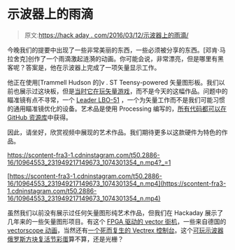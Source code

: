 # 示波器上的雨滴

> 原文:[https://hack aday . com/2016/03/12/示波器上的雨滴/](https://hackaday.com/2016/03/12/raindrops-on-an-oscilloscope/)

今晚我们的提要中出现了一些非常美丽的东西，一些必须被分享的东西。[邓肯·马拉舍克]创作了一个雨滴激起涟漪的动画。你可能会说，非常漂亮，但是哪里有黑客呢？答案是，他在示波器上完成了一项矢量显示工作。

他正在使用[Trammell Hudson 的]v . ST Teensy-powered 矢量图形板。我们以前也展示过这块板，但是[当时它在玩矢量游戏](http://hackaday.com/2015/12/29/32c3-vector-video-games/)，而不是今天的这幅作品。问题中的瞄准镜有点不寻常，一个 [Leader LBO-51](http://www.testequipmentdepot.com/usedequipment/leader/display-modules/lbo51ma.htm) ，一个为矢量工作而不是我们可能习惯的通用瞄准镜优化的设备。艺术品是使用 Processing 编写的，[所有代码都可以在 GitHub 资源库](https://github.com/duncanmalashock/raindrops)中获得。

因此，请坐好，欣赏视频中展现的艺术作品。我们期待更多以这款硬件为特色的作品。

 <https://scontent-fra3-1.cdninstagram.com/t50.2886-16/10964553_231949217149673_1074301354_n.mp4?_=1>

[https://scontent-fra3-1.cdninstagram.com/t50.2886-16/10964553_231949217149673_1074301354_n.mp4](https://scontent-fra3-1.cdninstagram.com/t50.2886-16/10964553_231949217149673_1074301354_n.mp4)

虽然我们以前没有展示过任何矢量图形纯艺术作品，但我们在 Hackaday 展示了几年来的一些矢量图形项目。有这个 [FPGA 驱动的 vector 街机](http://hackaday.com/2012/03/16/crt-vector-graphics-arcade-game-built-from-an-fpga-board/)，一些来自德国的 [vectorscope 动画](http://hackaday.com/2015/03/14/nerdalert-german-tv-producers-amazing-vectorscope-animations/)，当然还有[一个死而复生的 Vectrex 控制台](http://hackaday.com/2015/11/10/replacing-the-crt-in-a-vectrex/)。这个[可玩示波器俄罗斯方块复活节彩蛋](http://hackaday.com/2014/04/26/playing-tetris-on-an-oscilloscope/)算不算，还是光栅？